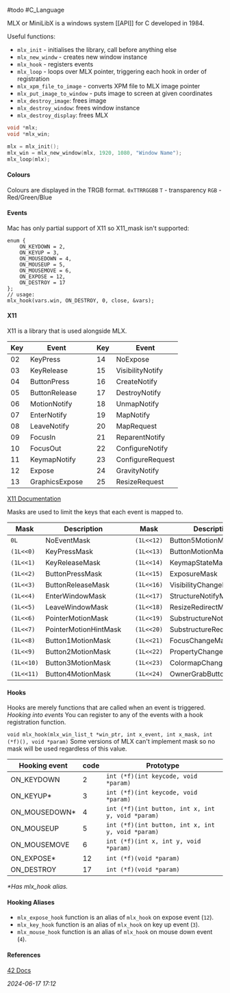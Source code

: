 #todo #C_Language 

MLX or MiniLibX is a windows system [[API]] for C developed in 1984.

Useful functions:
- `mlx_init` - initialises the library, call before anything else
- `mlx_new_windw` - creates new window instance
- `mlx_hook` - registers events
- `mlx_loop` - loops over MLX pointer, triggering each hook in order of registration
- `mlx_xpm_file_to_image` - converts XPM file to MLX image pointer
- `mlx_put_image_to_window` - puts image to screen at given coordinates
- `mlx_destroy_image`: frees image
- `mlx_destroy_window`: frees window instance
- `mlx_destroy_display`: frees MLX

```C
void *mlx;
void *mlx_win;

mlx = mlx_init();
mlx_win = mlx_new_window(mlx, 1920, 1080, "Window Name");
mlx_loop(mlx);
```
#### Colours
Colours are displayed in the  TRGB format.
`0xTTRRGGBB`
`T` - transparency
`RGB` - Red/Green/Blue
#### Events
Mac has only partial support of X11 so X11_mask isn't supported:
```
enum {
	ON_KEYDOWN = 2,
	ON_KEYUP = 3,
	ON_MOUSEDOWN = 4,
	ON_MOUSEUP = 5,
	ON_MOUSEMOVE = 6,
	ON_EXPOSE = 12,
	ON_DESTROY = 17
};
// usage:
mlx_hook(vars.win, ON_DESTROY, 0, close, &vars);
```
#### X11
X11 is a library that is used alongside MLX.

| Key | Event |  | Key | Event |
| --- | --- | --- | --- | --- |
| 02 | KeyPress | | 14 | NoExpose |
| 03 | KeyRelease | | 15 | VisibilityNotify |
| 04 | ButtonPress | | 16 | CreateNotify |
| 05 | ButtonRelease | | 17 | DestroyNotify |
| 06 | MotionNotify | | 18 | UnmapNotify |
| 07 | EnterNotify | | 19 | MapNotify |
| 08 | LeaveNotify | | 20 | MapRequest |
| 09 | FocusIn | | 21 | ReparentNotify |
| 10 | FocusOut | | 22 | ConfigureNotify |
| 11 | KeymapNotify | | 23 | ConfigureRequest |
| 12 | Expose | | 24 | GravityNotify |
| 13 | GraphicsExpose | | 25 | ResizeRequest |

[X11 Documentation](https://tronche.com/gui/x/xlib/events/)

Masks are used to limit the keys that each event is mapped to.

| Mask | Description |    | Mask | Description |
| --- | --- | ---  | --- | --- |
| `0L` |  NoEventMask | |  `(1L<<12)` | Button5MotionMask |
| `(1L<<0)` | KeyPressMask | | `(1L<<13)` | ButtonMotionMask |
| `(1L<<1)` | KeyReleaseMask | | `(1L<<14)` | KeymapStateMask |
| `(1L<<2)` | ButtonPressMask | |`(1L<<15)` | ExposureMask |
| `(1L<<3)` | ButtonReleaseMask | | `(1L<<16)` | VisibilityChangeMask |
|`(1L<<4)` | EnterWindowMask | | `(1L<<17)` | StructureNotifyMask |
| `(1L<<5)` | LeaveWindowMask | | `(1L<<18)` | ResizeRedirectMask |
|  `(1L<<6)` | PointerMotionMask | | `(1L<<19)` | SubstructureNotifyMask |
| `(1L<<7)` | PointerMotionHintMask | | `(1L<<20)` | SubstructureRedirectMask |
| `(1L<<8)` | Button1MotionMask| | `(1L<<21)`| FocusChangeMask |
| `(1L<<9)` | Button2MotionMask | | `(1L<<22)` | PropertyChangeMask |
| `(1L<<10)` | Button3MotionMask || `(1L<<23)` | ColormapChangeMask |
| `(1L<<11)` | Button4MotionMask || `(1L<<24)` | OwnerGrabButtonMask |
#### Hooks
Hooks are merely functions that are called when an event is triggered.
_Hooking into events_
You can register to any of the events with a hook registration function.

`void mlx_hook(mlx_win_list_t *win_ptr, int x_event, int x_mask, int (*f)(), void *param)`
Some versions of MLX can't implement mask so no mask will be used regardless of this value.

| Hooking event | code | Prototype|
| --- | --- | ---|
|ON_KEYDOWN | 2 |`int (*f)(int keycode, void *param)`|
|ON_KEYUP* | 3 | `int (*f)(int keycode, void *param)` | 
 | ON_MOUSEDOWN* | 4 | `int (*f)(int button, int x, int y, void *param)` | 
 | ON_MOUSEUP | 5 | `int (*f)(int button, int x, int y, void *param)` | 
 | ON_MOUSEMOVE | 6 | `int (*f)(int x, int y, void *param)` | 
 | ON_EXPOSE* | 12 | `int (*f)(void *param)` | 
 | ON_DESTROY | 17 | `int (*f)(void *param)` | 
_*Has mlx_hook alias._
#### Hooking Aliases
-   `mlx_expose_hook` function is an alias of `mlx_hook` on expose event (`12`).
-   `mlx_key_hook` function is an alias of `mlx_hook` on key up event (`3`).
-   `mlx_mouse_hook` function is an alias of `mlx_hook` on mouse down event (`4`).

#### References
[42 Docs](https://harm-smits.github.io/42docs/libs/minilibx/introduction.html)

_2024-06-17 17:12_
<!--stackedit_data:
eyJoaXN0b3J5IjpbOTc1MTU4MDQ3XX0=
-->